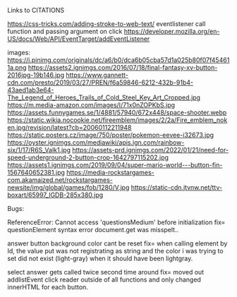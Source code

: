 Links to CITATIONS

https://css-tricks.com/adding-stroke-to-web-text/
eventlistener call function and passing argument on click
https://developer.mozilla.org/en-US/docs/Web/API/EventTarget/addEventListener

images:
https://i.pinimg.com/originals/dc/a6/b0/dca6b05cba57d1a025b80f07f454611a.png
https://assets2.ignimgs.com/2016/07/18/final-fantasy-xv-button-2016jpg-19b146.jpg
https://www.gannett-cdn.com/presto/2019/03/27/PREN/f6a59846-6212-432b-91b4-43aed1ab3e64-The_Legend_of_Heroes_Trails_of_Cold_Steel_Key_Art_Cropped.jpg
https://m.media-amazon.com/images/I/71x0nZOPKbS.jpg
https://assets.funnygames.se/1/4881/57940/672x448/space-shooter.webp
https://static.wikia.nocookie.net/fireemblem/images/2/2a/Fire_emblem_noken.jpg/revision/latest?cb=20060112211948
https://static.posters.cz/image/750/poster/pokemon-eevee-i32673.jpg
https://oyster.ignimgs.com/mediawiki/apis.ign.com/rainbow-six/1/17/R6S_Valk1.jpg
https://assets-prd.ignimgs.com/2022/01/21/need-for-speed-underground-2-button-crop-1642797115202.jpg
https://assets1.ignimgs.com/2019/09/04/super-mario-world---button-fin-1567640652381.jpg
https://media-rockstargames-com.akamaized.net/rockstargames-newsite/img/global/games/fob/1280/V.jpg
https://static-cdn.jtvnw.net/ttv-boxart/65997_IGDB-285x380.jpg





Bugs:

ReferenceError: Cannot access 'questionsMedium' before initialization 
fix= questionElement syntax error document.get was misspelt..

answer button background color cant be reset
fix= when calling element by Id, the value put was not registrating as string and the color i was trying to set did not exist (light-gray) when it should have been lightgray.

select answer gets called twice second time around
fix= moved out addlistEvent click reader outside of all functions and only changed innerHTML for each button.
